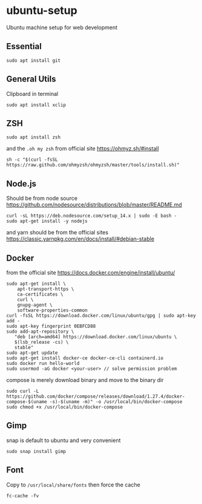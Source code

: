 # ubuntu-setup
Ubuntu machine setup for web development

## Essential
```
sudo apt install git
```
## General Utils
Clipboard in terminal
```
sudo apt install xclip
```

## ZSH
```
sudo apt install zsh
```
and the `.oh my zsh` from official site
https://ohmyz.sh/#install
```
sh -c "$(curl -fsSL https://raw.github.com/ohmyzsh/ohmyzsh/master/tools/install.sh)"
```

## Node.js
Should be from node source
https://github.com/nodesource/distributions/blob/master/README.md
```
curl -sL https://deb.nodesource.com/setup_14.x | sudo -E bash -
sudo apt-get install -y nodejs
```
and yarn should be from the official sites
https://classic.yarnpkg.com/en/docs/install/#debian-stable

## Docker
from the official site
https://docs.docker.com/engine/install/ubuntu/
```
sudo apt-get install \
    apt-transport-https \
    ca-certificates \
    curl \
    gnupg-agent \
    software-properties-common
curl -fsSL https://download.docker.com/linux/ubuntu/gpg | sudo apt-key add -
sudo apt-key fingerprint 0EBFCD88
sudo add-apt-repository \
   "deb [arch=amd64] https://download.docker.com/linux/ubuntu \
   $(lsb_release -cs) \
   stable"
sudo apt-get update
sudo apt-get install docker-ce docker-ce-cli containerd.io
sudo docker run hello-world
sudo usermod -aG docker <your-user> // solve permission problem
```

compose is merely download binary and move to the binary dir
```
sudo curl -L https://github.com/docker/compose/releases/download/1.27.4/docker-compose-$(uname -s)-$(uname -m)" -o /usr/local/bin/docker-compose
sudo chmod +x /usr/local/bin/docker-compose
```

## Gimp
snap is default to ubuntu and very convenient
```
sudo snap install gimp
```

## Font
Copy to `/usr/local/share/fonts` then force the cache
```
fc-cache -fv
```
